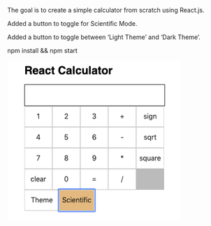 The goal is to create a simple calculator from scratch using React.js.

Added a button to toggle for Scientific Mode.

Added a button to toggle between ‘Light Theme’ and ‘Dark Theme’.

npm install && npm start



![React-Calculator](https://github.com/prashan9775/react-calculator/blob/master/pic-calc.png)
